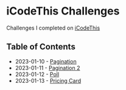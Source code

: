 # iCodeThis Challenges

Challenges I completed on [iCodeThis](https://www.icodethis.com)


## Table of Contents

* 2023-01-10 - [Pagination](2023-01-10.html)
* 2023-01-11 - [Pagination 2](2023-01-11.html)
* 2023-01-12 - [Poll](2023-01-12.html)
* 2023-01-13 - [Pricing Card](2023-01-13.html)
